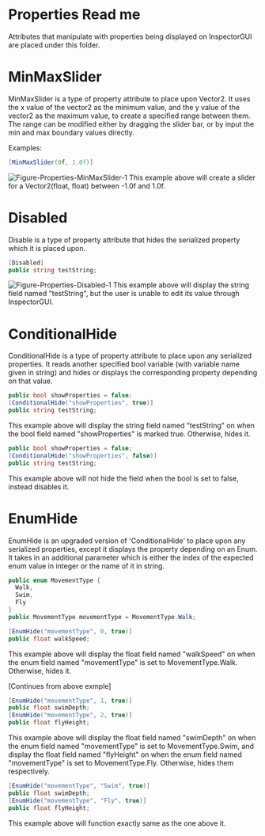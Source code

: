 # Properties Read me
Attributes that manipulate with properties being displayed on InspectorGUI are placed under this folder.

# MinMaxSlider
MinMaxSlider is a type of property attribute to place upon Vector2. It uses the x value of the vector2 as the minimum value, and the y value of the vector2 as the maximum value, to create a specified range between them. The range can be modified either by dragging the slider bar, or by input the min and max boundary values directly.

Examples:

```csharp
[MinMaxSlider(0f, 1.0f)]
```
![Figure-Properties-MinMaxSlider-1](https://github.com/xylitogum/X-Utils/tree/master/Screenshots/range_example_1.png "MinMaxSlider Example 1")
This example above will create a slider for a Vector2(float, float) between -1.0f and 1.0f.


# Disabled
Disable is a type of property attribute that hides the serialized property which it is placed upon.
```csharp
[Disabled]
public string testString;
```
![Figure-Properties-Disabled-1](https://github.com/xylitogum/X-Utils/tree/master/Screenshots/disabled_example_1.png "Disabled Example 1")
This example above will display the string field named "testString", but the user is unable to edit its value through InspectorGUI.


# ConditionalHide
ConditionalHide is a type of property attribute to place upon any serialized properties. It reads another specified bool variable (with variable name given in string) and hides or displays the corresponding property depending on that value.

```csharp
public bool showProperties = false;
[ConditionalHide("showProperties", true)]
public string testString;
```
This example above will display the string field named "testString" on when the bool field named "showProperties" is marked true. Otherwise, hides it.

```csharp
public bool showProperties = false;
[ConditionalHide("showProperties", false)]
public string testString;
```
This example above will not hide the field when the bool is set to false, instead disables it.


# EnumHide
EnumHide is an upgraded version of 'ConditionalHide' to place upon any serialized properties, except it displays the property depending on an Enum. It takes in an additional parameter which is either the index of the expected enum value in integer or the name of it in string.

```csharp
public enum MovementType {
  Walk,
  Swim,
  Fly
}
public MovementType movementType = MovementType.Walk;

[EnumHide("movementType", 0, true)]
public float walkSpeed;
```
This example above will display the float field named "walkSpeed" on when the enum field named "movementType" is set to MovementType.Walk. Otherwise, hides it.

[Continues from above exmple]
```csharp
[EnumHide("movementType", 1, true)]
public float swimDepth;
[EnumHide("movementType", 2, true)]
public float flyHeight;
```
This example above will display the float field named "swimDepth" on when the enum field named "movementType" is set to MovementType.Swim, and display the float field named "flyHeight" on when the enum field named "movementType" is set to MovementType.Fly. Otherwise, hides them respectively.

```csharp
[EnumHide("movementType", "Swim", true)]
public float swimDepth;
[EnumHide("movementType", "Fly", true)]
public float flyHeight;
```
This example above will function exactly same as the one above it.
